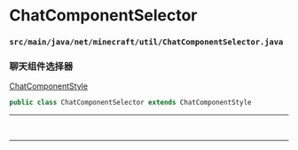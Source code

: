 # ChatComponentSelector

### `src/main/java/net/minecraft/util/ChatComponentSelector.java`

### 聊天组件选择器

[ChatComponentStyle](ChatComponentStyle.md)

```java
public class ChatComponentSelector extends ChatComponentStyle
```

---

&nbsp;

---

&nbsp;
